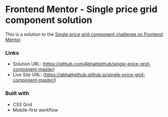 # Frontend Mentor - Single price grid component solution

This is a solution to the [Single price grid component challenge on Frontend Mentor](https://www.frontendmentor.io/challenges/single-price-grid-component-5ce41129d0ff452fec5abbbc). 

### Links

- Solution URL: (https://github.com/Abhattgithub/single-price-grid-component-master)
- Live Site URL: (https://abhattgithub.github.io/single-price-grid-component-master/)


### Built with

- CSS Grid
- Mobile-first workflow

